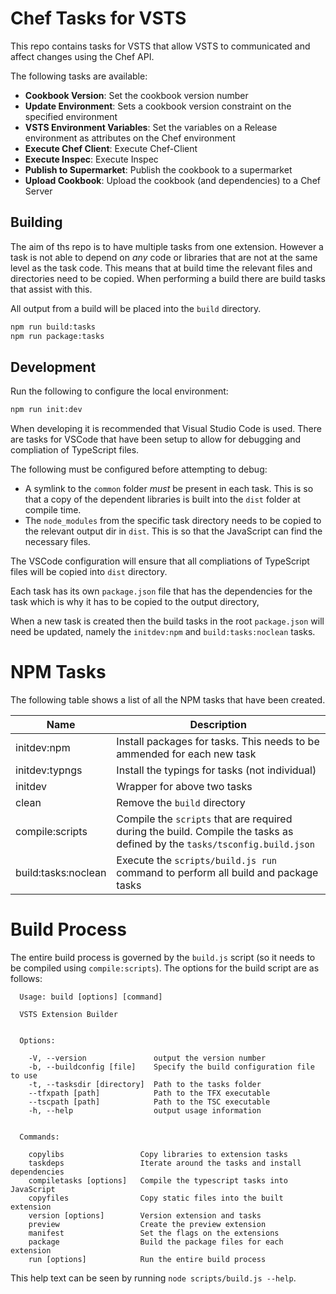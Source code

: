 # Chef Tasks for VSTS

This repo contains tasks for VSTS that allow VSTS to communicated and affect changes using the Chef API.

The following tasks are available:

* **Cookbook Version**: Set the cookbook version number
* **Update Environment**: Sets a cookbook version constraint on the specified environment
* **VSTS Environment Variables**: Set the variables on a Release environment as attributes on the Chef environment
* **Execute Chef Client**: Execute Chef-Client
* **Execute Inspec**: Execute Inspec
* **Publish to Supermarket**: Publish the cookbook to a supermarket
* **Upload Cookbook**: Upload the cookbook (and dependencies) to a Chef Server

## Building

The aim of ths repo is to have multiple tasks from one extension.  However a task is not able to depend on _any_ code or libraries that are not at the same level as the task code.  This means that at build time the relevant files and directories need to be copied.  When performing a build there are build tasks that assist with this.

All output from a build will be placed into the `build` directory.

```bash
npm run build:tasks
npm run package:tasks
```

## Development

Run the following to configure the local environment:

```bash
npm run init:dev
```

When developing it is recommended that Visual Studio Code is used.  There are tasks for VSCode that have been setup to allow for debugging and compliation of TypeScript files.

The following must be configured before attempting to debug:

 - A symlink to the `common` folder _must_ be present in each task.  This is so that a copy of the dependent libraries is built into the `dist` folder at compile time.
 - The `node_modules` from the specific task directory needs to be copied to the relevant output dir in `dist`.  This is so that the JavaScript can find the necessary files.

The VSCode configuration will ensure that all compliations of TypeScript files will be copied into `dist` directory.

Each task has its own `package.json` file that has the dependencies for the task which is why it has to be copied to the output directory,

When a new task is created then the build tasks in the root `package.json` will need be updated, namely the `initdev:npm` and `build:tasks:noclean` tasks.

# NPM Tasks

The following table shows a list of all the NPM tasks that have been created.

| Name | Description |
|------|-------------|
| initdev:npm | Install packages for tasks.  This needs to be ammended for each new task |
| initdev:typngs | Install the typings for tasks (not individual) |
| initdev | Wrapper for above two tasks |
| clean | Remove the `build` directory |
| compile:scripts | Compile the `scripts` that are required during the build.  Compile the tasks as defined by the `tasks/tsconfig.build.json` |
| build:tasks:noclean | Execute the `scripts/build.js run` command to perform all build and package tasks |

# Build Process

The entire build process is governed by the `build.js` script (so it needs to be compiled using `compile:scripts`). The options for the build script are as follows:

```
  Usage: build [options] [command]

  VSTS Extension Builder


  Options:

    -V, --version               output the version number
    -b, --buildconfig [file]    Specify the build configuration file to use 
    -t, --tasksdir [directory]  Path to the tasks folder 
    --tfxpath [path]            Path to the TFX executable 
    --tscpath [path]            Path to the TSC executable 
    -h, --help                  output usage information


  Commands:

    copylibs                 Copy libraries to extension tasks
    taskdeps                 Iterate around the tasks and install dependencies
    compiletasks [options]   Compile the typescript tasks into JavaScript
    copyfiles                Copy static files into the built extension
    version [options]        Version extension and tasks
    preview                  Create the preview extension
    manifest                 Set the flags on the extensions
    package                  Build the package files for each extension
    run [options]            Run the entire build process
```

This help text can be seen by running `node scripts/build.js --help`.